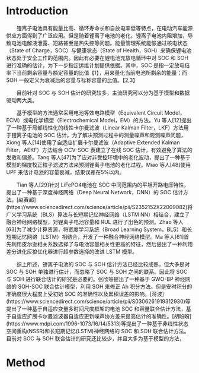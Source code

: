 # Introduction
<p style="text-indent:2em">锂离子电池具有能量比高、循环寿命长和自放电率低等特点，在电动汽车能源供应方面得到了广泛应用。但是随着锂离子电池的老化，锂离子电池内阻增加，导致电池电解液泄露、短路甚至是热失控等问题。能量管理系统能够通过核电状态（State of Charge，SOC）与健康状态（State of Health，SOH）来确保锂电池状态处于安全工作的范围内。因此有必要在锂电池充放电循环中对 SOC 和 SOH 进行准确的估计，为下一步指定运维计划提供依据。其中，SOC 是指一定放电倍率下当前剩余容量与额定容量的比值【1】，用来量化当前电池所剩余的能量；而 SOH 一般定义为衰减后的容量与标称容量的比值。【2,3】

<p style="text-indent:2em">目前针对 SOC 与 SOH 估计的研究较多，主流研究可以分为基于模型和数据驱动两大类。

<p style="text-indent:2em">基于模型的方法通常采用电池等效电路模型（Equivalent Circuit Model，ECM）或电化学模型（Electrochemical Model，EM）的方法。Yu 等人[12]提出了一种基于局部线性化的线性卡尔曼滤波（Linear Kalman Filter，LKF）方法用于锂离子电池的 SOC 估计。为了解决预测过程中的测量噪声和观测噪声问题，Xiong 等人[14]使用了自适应扩展卡尔曼滤波（Adaptive Extended Kalman Filter，AEKF）方法结合 OCV-SOC 表建立了在线 SOC 估计，有效避免了算法的发散和偏差。Tang 等人[47]为了应对非受控环境中的老化波动，提出了一种基于模型的梯度校正粒子滤波方法来预测锂离子电池的老化过程。Miao 等人[48]使用 UPF 来估计电池的容量衰减，结果误差在5%以内。

<p style="text-indent:2em">Tian 等人[29]针对 LiFePO4电池在 SOC 中间范围内的平坦开路电压特性，提出了一种基于深度神经网络（Deep Neural Network，DNN）的 SOC 估计方法。[赵赛超](https://www.sciencedirect.com/science/article/pii/S2352152X22009082)将广义学习系统（BLS）算法与长短期记忆神经网络（LSTM NN）相结合，建立了融合神经网络模型，对锂离子电池容量和 RUL 进行了出色的预测。Zhao 等人[63]为了减少计算资源，将宽度学习系统（Broad Learning System，BLS）和长短期记忆网络（LSTM）相结合，开发了一种融合神经网络模型。Ma 等人[61]首先利用皮尔逊相关系数选择了与电池容量相关性更高的特征，然后提出了一种利用差分进化灰狼优化器进行超参数选择的改进 LSTM 模型。

<p style="text-indent:2em">综上所述，锂离子电池的 SOC 与 SOH 估计方法已经比较成熟，但大多是对 SOC 与 SOH 单独进行估计，而忽略了 SOC 与 SOH 之间的联系。因此将 SOC 与 SOH 进行联合估计的研究是必要的。张欣等提出了一种基于 GWO-BP 神经网络的 SOH-SOC 联合估计模型，利用 SOH 来修正 Ah 积分方法。但是安时积分的准确度很大程度上受初始 SOC 的准确性以及累积误差的影响。[蒋波](https://www.sciencedirect.com/science/article/pii/S0306261919312930)等提出了一种基于自适应变量多时间尺度框架的电池 SOC 和容量联合估计方法，基于自适应扩展卡尔曼滤波器自适应更新噪声协方差来提高估计的准确性。[胡盼盼](https://www.mdpi.com/1996-1073/16/14/5313)等提出了一种基于非线性状态空间重构(NSSR)和长短期记忆(LSTM)神经网络的 SOC 和 SOH 联合估计方法。目前对 SOC 与 SOH 联合估计的研究还比较少，并且大多为基于模型的方法，

# Method